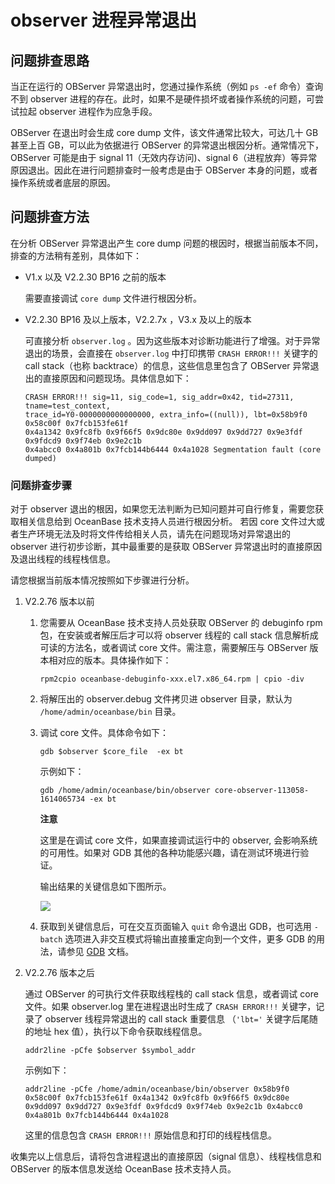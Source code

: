 observer 进程异常退出 
====================================



问题排查思路 
---------------------------

当正在运行的 OBServer 异常退出时，您通过操作系统（例如 `ps -ef` 命令）查询不到 observer 进程的存在。此时，如果不是硬件损坏或者操作系统的问题，可尝试拉起 observer 进程作为应急手段。

OBServer 在退出时会生成 core dump 文件，该文件通常比较大，可达几十 GB 甚至上百 GB，可以此为依据进行 OBServer 的异常退出根因分析。通常情况下，OBServer 可能是由于 signal 11（无效内存访问)、signal 6（进程放弃）等异常原因退出。因此在进行问题排查时一般考虑是由于 OBServer 本身的问题，或者操作系统或者底层的原因。

问题排查方法 
---------------------------

在分析 OBServer 异常退出产生 core dump 问题的根因时，根据当前版本不同，排查的方法稍有差别，具体如下：

* V1.x 以及 V2.2.30 BP16 之前的版本

  需要直接调试 `core dump` 文件进行根因分析。
  

* V2.2.30 BP16 及以上版本，V2.2.7x ，V3.x 及以上的版本

  可直接分析 `observer.log` 。因为这些版本对诊断功能进行了增强。对于异常退出的场景，会直接在 `observer.log` 中打印携带 `CRASH ERROR!!!` 关键字的 call stack（也称 backtrace）的信息，这些信息里包含了 OBServer 异常退出的直接原因和问题现场。具体信息如下：

  ```shell
  CRASH ERROR!!! sig=11, sig_code=1, sig_addr=0x42, tid=27311, tname=test_context, 
  trace_id=Y0-0000000000000000, extra_info=((null)), lbt=0x58b9f0 0x58c00f 0x7fcb153fe61f
  0x4a1342 0x9fc8fb 0x9f66f5 0x9dc80e 0x9dd097 0x9dd727 0x9e3fdf 0x9fdcd9 0x9f74eb 0x9e2c1b
  0x4abcc0 0x4a801b 0x7fcb144b6444 0x4a1028 Segmentation fault (core dumped)
  ```

  




### 问题排查步骤 

对于 observer 退出的根因，如果您无法判断为已知问题并可自行修复，需要您获取相关信息给到 OceanBase 技术支持人员进行根因分析。 若因 core 文件过大或者生产环境无法及时将文件传给相关人员，请先在问题现场对异常退出的 observer 进行初步诊断，其中最重要的是获取 OBServer 异常退出时的直接原因及退出线程的线程栈信息。

请您根据当前版本情况按照如下步骤进行分析。

1. V2.2.76 版本以前

   1. 您需要从 OceanBase 技术支持人员处获取 OBServer 的 debuginfo rpm 包，在安装或者解压后才可以将 observer 线程的 call stack 信息解析成可读的方法名，或者调试 core 文件。需注意，需要解压与 OBServer 版本相对应的版本。具体操作如下：

      ```shell
      rpm2cpio oceanbase-debuginfo-xxx.el7.x86_64.rpm | cpio -div
      ```

      
   
   2. 将解压出的 observer.debug 文件拷贝进 observer 目录，默认为 `/home/admin/oceanbase/bin` 目录。

      
   
   3. 调试 core 文件。具体命令如下：

      ```shell
      gdb $observer $core_file  -ex bt
      ```

      

      示例如下：

      ```unknow
      gdb /home/admin/oceanbase/bin/observer core-observer-113058-1614065734 -ex bt
      ```

      
      **注意**

      这里是在调试 core 文件，如果直接调试运行中的 observer, 会影响系统的可用性。如果对 GDB 其他的各种功能感兴趣，请在测试环境进行验证。

      输出结果的关键信息如下图所示。

      ![](https://intranetproxy.alipay.com/skylark/lark/0/2021/png/353834/1623490364955-406a5cfb-3258-4cc3-b991-5ac8d828ebcf.png)
      
   
   4. 获取到关键信息后，可在交互页面输入 `quit` 命令退出 GDB，也可选用 `-batch` 选项进入非交互模式将输出直接重定向到一个文件，更多 GDB 的用法，请参见 [GDB](https://sourceware.org/gdb/current/onlinedocs/gdb/) 文档。

      
   

   

2. V2.2.76 版本之后

   通过 OBServer 的可执行文件获取线程栈的 call stack 信息，或者调试 core 文件。如果 observer.log 里在进程退出时生成了 `CRASH ERROR!!!` 关键字，记录了 observer 线程异常退出的 call stack 重要信息 （`'lbt='` 关键字后尾随的地址 hex 值），执行以下命令获取线程信息。

   ```shell
   addr2line -pCfe $observer $symbol_addr
   ```

   

   示例如下：

   ```shell
   addr2line -pCfe /home/admin/oceanbase/bin/observer 0x58b9f0 0x58c00f 0x7fcb153fe61f 0x4a1342 0x9fc8fb 0x9f66f5 0x9dc80e 0x9dd097 0x9dd727 0x9e3fdf 0x9fdcd9 0x9f74eb 0x9e2c1b 0x4abcc0 0x4a801b 0x7fcb144b6444 0x4a1028
   ```

   

   这里的信息包含 `CRASH ERROR!!!` 原始信息和打印的线程栈信息。
   




收集完以上信息后，请将包含进程退出的直接原因（signal 信息）、线程栈信息和 OBServer 的版本信息发送给 OceanBase 技术支持人员。
